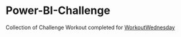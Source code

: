 # Power-BI-Challenge

Collection of Challenge Workout completed for [WorkoutWednesday](https://workout-wednesday.com/power-bi-challenges/)

 
